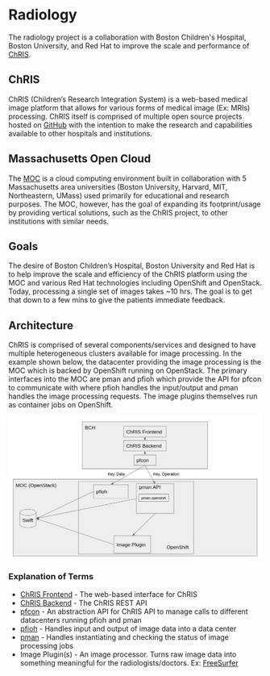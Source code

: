# Radiology
The radiology project is a collaboration with Boston Children's Hospital, Boston University, and Red Hat to improve the scale and performance of [ChRIS](https://github.com/FNNDSC/).

## ChRIS
ChRIS (Children’s Research Integration System) is a web-based medical image platform that allows for various forms of medical image (Ex: MRIs) processing. ChRIS itself is comprised of multiple open source projects hosted on [GitHub](https://github.com/FNNDSC/) with the intention to make the research and capabilities available to other hospitals and institutions.

## Massachusetts Open Cloud
The [MOC](https://massopen.cloud/) is a cloud computing environment built in collaboration with 5 Massachusetts area universities (Boston University, Harvard, MIT, Northeastern, UMass) used primarily for educational and research purposes. The MOC, however, has the goal of expanding its footprint/usage by providing vertical solutions, such as the ChRIS project, to other institutions with similar needs.

## Goals
The desire of Boston Children’s Hospital, Boston University and Red Hat is to help improve the scale and efficiency of the ChRIS platform using the MOC and various Red Hat technologies including OpenShift and OpenStack. Today, processing a single set of images takes ~10 hrs. The goal is to get that down to a few mins to give the patients immediate feedback.

## Architecture
ChRIS is comprised of several components/services and designed to have multiple heterogeneous clusters available for image processing. In the example shown below, the datacenter providing the image processing is the MOC which is backed by OpenShift running on OpenStack. The primary interfaces into the MOC are pman and pfioh which provide the API for pfcon to communicate with where pfioh handles the input/output and pman handles the image processing requests. The image plugins themselves run as container jobs on OpenShift.

![Chris Architecture](chris_architecture.png)

### Explanation of Terms
  * [ChRIS Frontend](https://github.com/FNNDSC/ChRIS_ultron_frontEnd) - The web-based interface for ChRIS
  * [ChRIS Backend](https://github.com/FNNDSC/ChRIS_ultron_backEnd) - The ChRIS REST API
  * [pfcon](https://github.com/FNNDSC/pfcon) - An abstraction API for ChRIS API to manage calls to different datacenters running pfioh and pman
  * [pfioh](https://github.com/FNNDSC/pfioh) - Handles input and output of image data into a data center
  * [pman](https://github.com/FNNDSC/pman) - Handles instantiating and checking the status of image processing jobs
  * Image Plugin(s) - An image processor. Turns raw image data into something meaningful for the radiologists/doctors. Ex: [FreeSurfer](https://surfer.nmr.mgh.harvard.edu/)
